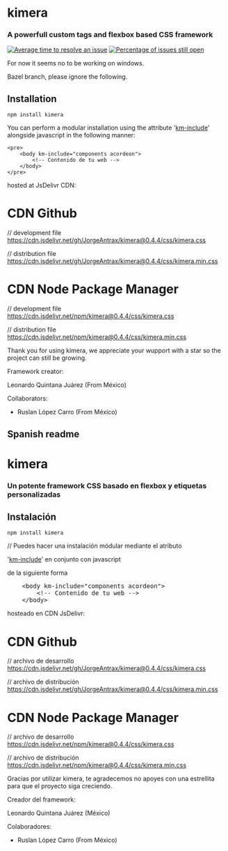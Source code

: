 # kimera
### A powerfull custom tags and flexbox based CSS framework
[![Average time to resolve an issue](http://isitmaintained.com/badge/resolution/JorgeAntrax/kimera.svg)](http://isitmaintained.com/project/JorgeAntrax/kimera "Average time to resolve an issue")
[![Percentage of issues still open](http://isitmaintained.com/badge/open/JorgeAntrax/kimera.svg)](http://isitmaintained.com/project/JorgeAntrax/kimera "Percentage of issues still open")

For now it seems no to be working on windows.

Bazel branch, please ignore the following.

Installation
----

    npm install kimera

You can perform a modular installation using the attribute '<a href="http://kimera.comli.com">km-include</a>' alongside javascript in the following manner:

    <pre>
    	<body km-include="components acordeon">
	    	<!-- Contenido de tu web -->
	    </body>
    </pre>


hosted at JsDelivr CDN:

# CDN Github

// development file
https://cdn.jsdelivr.net/gh/JorgeAntrax/kimera@0.4.4/css/kimera.css

// distribution file
https://cdn.jsdelivr.net/gh/JorgeAntrax/kimera@0.4.4/css/kimera.min.css

# CDN Node Package Manager

// development file
https://cdn.jsdelivr.net/npm/kimera@0.4.4/css/kimera.css

// distribution file
https://cdn.jsdelivr.net/npm/kimera@0.4.4/css/kimera.min.css

Thank you for using kimera, we appreciate your wupport with a star so the project can still be growing.

Framework creator:

Leonardo Quintana Juárez  (From México)

Collaborators:

* Ruslan López Carro (From México)


Spanish readme
--

# kimera
### Un potente framework CSS basado en flexbox y etiquetas personalizadas

Instalación
----

    npm install kimera

// Puedes hacer una instalación módular mediante el atributo

'<a href="http://kimera.comli.com">km-include</a>' en conjunto con javascript

de la siguiente forma
<pre>
	&ltbody km-include="components acordeon"&gt
		&lt!-- Contenido de tu web --&gt
	&lt/body&gt
</pre>


hosteado en CDN JsDelivr:

# CDN Github

// archivo de desarrollo
https://cdn.jsdelivr.net/gh/JorgeAntrax/kimera@0.4.4/css/kimera.css

// archivo de distribución
https://cdn.jsdelivr.net/gh/JorgeAntrax/kimera@0.4.4/css/kimera.min.css

# CDN Node Package Manager

// archivo de desarrollo
https://cdn.jsdelivr.net/npm/kimera@0.4.4/css/kimera.css

// archivo de distribución
https://cdn.jsdelivr.net/npm/kimera@0.4.4/css/kimera.min.css

Gracias por utilizar kimera, te agradecemos no apoyes con una estrellita
para que el proyecto siga creciendo.

Creador del framework:

Leonardo Quintana Juárez  (México)

Colaboradores:

* Ruslan López Carro (From México)
